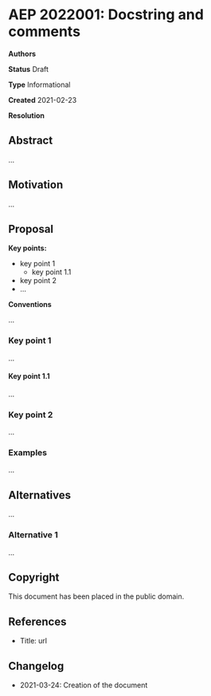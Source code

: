 # AEP 2022001: Docstring and comments

<!--
Authors Full Name 1 <full.name1 at organization.com>, Full Name2 <full.name2 at organization.com>
-->
**Authors**

<!--
Status [Draft | Accepted | Final | Deferred | Rejected | Withdrawn | Superseded | Active]
-->
**Status** Draft

<!--
Type: [Standards Track | Informational | Process]
-->
**Type** Informational

**Created** 2021-02-23

<!--
resolution: url to discussion (required for Accepted | Rejected | Withdrawn)
-->
**Resolution**


## Abstract

<!--
The Abstraction section ...
-->

...

## Motivation


<!--
The Motivation section ...
-->

...

## Proposal

<!--
The Proposal section ...
-->

**Key points:**

* key point 1
  * key point 1.1
* key point 2
* ...

**Conventions**

...

### Key point 1

...

#### Key point 1.1

...

### Key point 2

...

### Examples

...

## Alternatives

<!--
The Alternatives section ...
-->
...

### Alternative 1

...

## Copyright

This document has been placed in the public domain.

## References

<!--
In the references section ...
-->

* Title: url

## Changelog

- 2021-03-24: Creation of the document
